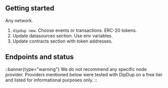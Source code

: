 <!-- markdownlint-disable first-line-h1 -->

## Getting started

Any network.

1. `dipdup new`. Choose events or transactions. ERC-20 tokens.
2. Update datasources section. Use env variables.
3. Update contracts section with token addresses.

## Endpoints and status

::banner{type="warning"}
We do not recommend any specific node provider. Providers mentioned below were tested with DipDup on a free tier and listed for informational purposes only.
::
